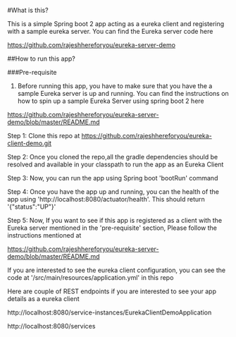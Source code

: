 #What is this?

This is a simple Spring boot 2 app acting as a eureka client and registering with a sample eureka server. You can find the Eureka server code here

https://github.com/rajeshhereforyou/eureka-server-demo


##How to run this app?

###Pre-requisite

1. Before running this app, you have to make sure that you have the a sample Eureka server is up and running. You can find the instructions on how to spin up a sample Eureka Server using spring boot 2 here

https://github.com/rajeshhereforyou/eureka-server-demo/blob/master/README.md

Step 1: Clone this repo at https://github.com/rajeshhereforyou/eureka-client-demo.git

Step 2: Once you cloned the repo,all the gradle dependencies should be resolved and available in your classpath to run the app as an Eureka Client

Step 3: Now, you can run the app using Spring boot 'bootRun' command

Step 4: Once you have the app up and running, you can the health of the app using 'http://localhost:8080/actuator/health'. This should return '{"status":"UP"}'

Step 5: Now, If you want to see if this app is registered as a client with the Eureka server mentioned in the 'pre-requisite' section, Please follow the instructions mentioned at  

https://github.com/rajeshhereforyou/eureka-server-demo/blob/master/README.md

If you are interested to see the eureka client  configuration, you can see the code at '/src/main/resources/application.yml' in this repo


Here are couple of REST endpoints if you are interested to see your app details as a eureka client


http://localhost:8080/service-instances/EurekaClientDemoApplication


http://localhost:8080/services